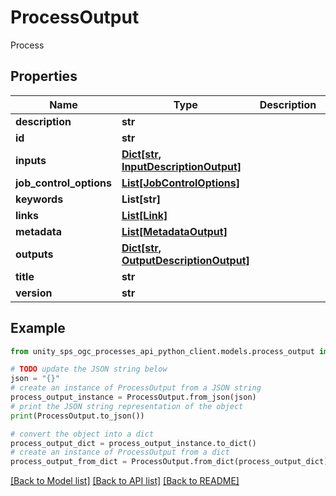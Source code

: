 # ProcessOutput

Process

## Properties

Name | Type | Description | Notes
------------ | ------------- | ------------- | -------------
**description** | **str** |  | [optional]
**id** | **str** |  |
**inputs** | [**Dict[str, InputDescriptionOutput]**](InputDescriptionOutput.md) |  | [optional]
**job_control_options** | [**List[JobControlOptions]**](JobControlOptions.md) |  | [optional]
**keywords** | **List[str]** |  | [optional]
**links** | [**List[Link]**](Link.md) |  | [optional]
**metadata** | [**List[MetadataOutput]**](MetadataOutput.md) |  | [optional]
**outputs** | [**Dict[str, OutputDescriptionOutput]**](OutputDescriptionOutput.md) |  | [optional]
**title** | **str** |  | [optional]
**version** | **str** |  |

## Example

```python
from unity_sps_ogc_processes_api_python_client.models.process_output import ProcessOutput

# TODO update the JSON string below
json = "{}"
# create an instance of ProcessOutput from a JSON string
process_output_instance = ProcessOutput.from_json(json)
# print the JSON string representation of the object
print(ProcessOutput.to_json())

# convert the object into a dict
process_output_dict = process_output_instance.to_dict()
# create an instance of ProcessOutput from a dict
process_output_from_dict = ProcessOutput.from_dict(process_output_dict)
```
[[Back to Model list]](../README.md#documentation-for-models) [[Back to API list]](../README.md#documentation-for-api-endpoints) [[Back to README]](../README.md)
